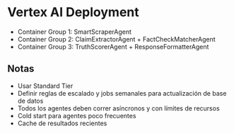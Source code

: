 # Vertex AI Deployment

- Container Group 1: SmartScraperAgent
- Container Group 2: ClaimExtractorAgent + FactCheckMatcherAgent
- Container Group 3: TruthScorerAgent + ResponseFormatterAgent

## Notas
- Usar Standard Tier
- Definir reglas de escalado y jobs semanales para actualización de base de datos
- Todos los agentes deben correr asíncronos y con límites de recursos
- Cold start para agentes poco frecuentes
- Cache de resultados recientes
